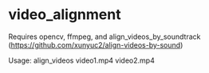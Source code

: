 # video_alignment
Requires opencv, ffmpeg, and align_videos_by_soundtrack (https://github.com/xunyuc2/align-videos-by-sound)

Usage:
align_videos video1.mp4 video2.mp4
